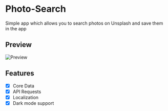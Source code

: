 # Photo-Search

Simple app which allows you to search photos on Unsplash and save them in the app

## Preview

![Preview](PhotoSearch-app_preview.gif)

## Features

- [x] Core Data
- [x] API Requests
- [x] Localization
- [x] Dark mode support
